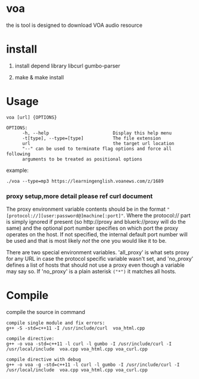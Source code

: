 # voa
the is tool is designed to download VOA audio resource 

# install
1. install depend library
libcurl gumbo-parser 

2. make & make install


# Usage
```
voa [url] {OPTIONS}

OPTIONS:
      -h, --help                        Display this help menu
      -t[type], --type=[type]           The file extension
      url                               the target url location
      "--" can be used to terminate flag options and force all following
      arguments to be treated as positional options
```

example:
```
./voa --type=mp3 https://learningenglish.voanews.com/z/1689
```

### proxy setup,more detail please ref curl document

The proxy environment variable contents should be in the format `"[protocol://][user:password@]machine[:port]"`. Where the protocol:// part is simply ignored if present (so http://proxy and bluerk://proxy will do the same) and the optional port number specifies on which port the proxy operates on the host. If not specified, the internal default port number will be used and that is most likely *not* the one you would like it to be.

There are two special environment variables. 'all_proxy' is what sets proxy for any URL in case the protocol specific variable wasn't set, and 'no_proxy' defines a list of hosts that should not use a proxy even though a variable may say so. If 'no_proxy' is a plain asterisk `("*")` it matches all hosts.


# Compile
compile the source in command 
```
compile single module and fix errors:
g++ -S -std=c++11 -I /usr/include/curl  voa_html.cpp

compile directive:
g++ -o voa -std=c++11 -l curl -l gumbo -I /usr/include/curl -I /usr/local/include  voa.cpp voa_html.cpp voa_curl.cpp

compile directive with debug
g++ -o voa -g -std=c++11 -l curl -l gumbo -I /usr/include/curl -I /usr/local/include  voa.cpp voa_html.cpp voa_curl.cpp
```

